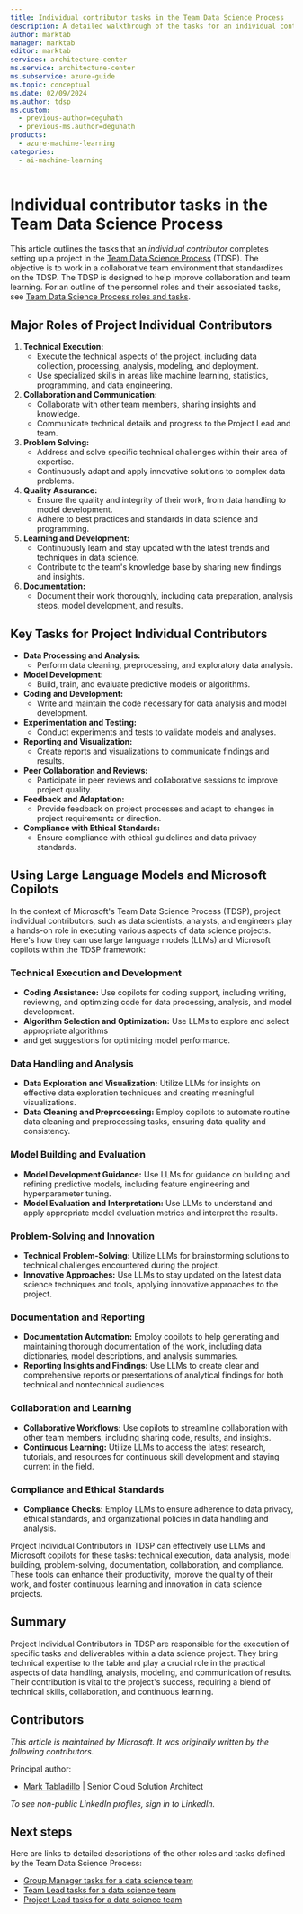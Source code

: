 ```yaml
---
title: Individual contributor tasks in the Team Data Science Process
description: A detailed walkthrough of the tasks for an individual contributor on a data science team project.
author: marktab
manager: marktab
editor: marktab
services: architecture-center
ms.service: architecture-center
ms.subservice: azure-guide
ms.topic: conceptual
ms.date: 02/09/2024
ms.author: tdsp
ms.custom:
  - previous-author=deguhath
  - previous-ms.author=deguhath
products:
  - azure-machine-learning
categories:
  - ai-machine-learning
---
```


# Individual contributor tasks in the Team Data Science Process

This article outlines the tasks that an *individual contributor* completes setting up a project in the [Team Data Science Process](overview.yml) (TDSP). The objective is to work in a collaborative team environment that standardizes on the TDSP. The TDSP is designed to help improve collaboration and team learning. For an outline of the personnel roles and their associated tasks, see [Team Data Science Process roles and tasks](roles-tasks.md).

## Major Roles of Project Individual Contributors

1.  **Technical Execution:**
    -   Execute the technical aspects of the project, including data collection, processing, analysis, modeling, and deployment.
    -   Use specialized skills in areas like machine learning, statistics, programming, and data engineering.
2.  **Collaboration and Communication:**
    -   Collaborate with other team members, sharing insights and knowledge.
    -   Communicate technical details and progress to the Project Lead and team.
3.  **Problem Solving:**
    -   Address and solve specific technical challenges within their area of expertise.
    -   Continuously adapt and apply innovative solutions to complex data problems.
4.  **Quality Assurance:**
    -   Ensure the quality and integrity of their work, from data handling to model development.
    -   Adhere to best practices and standards in data science and programming.
5.  **Learning and Development:**
    -   Continuously learn and stay updated with the latest trends and techniques in data science.
    -   Contribute to the team's knowledge base by sharing new findings and insights.
6.  **Documentation:**
    -   Document their work thoroughly, including data preparation, analysis steps, model development, and results.

## Key Tasks for Project Individual Contributors

-   **Data Processing and Analysis:**
    -   Perform data cleaning, preprocessing, and exploratory data analysis.
-   **Model Development:**
    -   Build, train, and evaluate predictive models or algorithms.
-   **Coding and Development:**
    -   Write and maintain the code necessary for data analysis and model development.
-   **Experimentation and Testing:**
    -   Conduct experiments and tests to validate models and analyses.
-   **Reporting and Visualization:**
    -   Create reports and visualizations to communicate findings and results.
-   **Peer Collaboration and Reviews:**
    -   Participate in peer reviews and collaborative sessions to improve project quality.
-   **Feedback and Adaptation:**
    -   Provide feedback on project processes and adapt to changes in project requirements or direction.
-   **Compliance with Ethical Standards:**
    -   Ensure compliance with ethical guidelines and data privacy standards.

## Using Large Language Models and Microsoft Copilots

In the context of Microsoft's Team Data Science Process (TDSP), project individual contributors, such as data scientists, analysts, and engineers play a hands-on role in executing various aspects of data science projects. Here's how they can use large language models (LLMs) and Microsoft copilots within the TDSP framework:

### Technical Execution and Development

-   **Coding Assistance:** Use copilots for coding support, including writing, reviewing, and optimizing code for data processing, analysis, and model development.
-   **Algorithm Selection and Optimization:** Use LLMs to explore and select appropriate algorithms
-  and get suggestions for optimizing model performance.

### Data Handling and Analysis

-   **Data Exploration and Visualization:** Utilize LLMs for insights on effective data exploration techniques and creating meaningful visualizations.
-   **Data Cleaning and Preprocessing:** Employ copilots to automate routine data cleaning and preprocessing tasks, ensuring data quality and consistency.

### Model Building and Evaluation

-   **Model Development Guidance:** Use LLMs for guidance on building and refining predictive models, including feature engineering and hyperparameter tuning.
-   **Model Evaluation and Interpretation:** Use LLMs to understand and apply appropriate model evaluation metrics and interpret the results.

### Problem-Solving and Innovation

-   **Technical Problem-Solving:** Utilize LLMs for brainstorming solutions to technical challenges encountered during the project.
-   **Innovative Approaches:** Use LLMs to stay updated on the latest data science techniques and tools, applying innovative approaches to the project.

### Documentation and Reporting

-   **Documentation Automation:** Employ copilots to help generating and maintaining thorough documentation of the work, including data dictionaries, model descriptions, and analysis summaries.
-   **Reporting Insights and Findings:** Use LLMs to create clear and comprehensive reports or presentations of analytical findings for both technical and nontechnical audiences.

### Collaboration and Learning

-   **Collaborative Workflows:** Use copilots to streamline collaboration with other team members, including sharing code, results, and insights.
-   **Continuous Learning:** Utilize LLMs to access the latest research, tutorials, and resources for continuous skill development and staying current in the field.

### Compliance and Ethical Standards

-   **Compliance Checks:** Employ LLMs to ensure adherence to data privacy, ethical standards, and organizational policies in data handling and analysis.

Project Individual Contributors in TDSP can effectively use LLMs and Microsoft copilots for these tasks: technical execution, data analysis, model building, problem-solving, documentation, collaboration, and compliance. These tools can enhance their productivity, improve the quality of their work, and foster continuous learning and innovation in data science projects.

## Summary

Project Individual Contributors in TDSP are responsible for the execution of specific tasks and deliverables within a data science project. They bring technical expertise to the table and play a crucial role in the practical aspects of data handling, analysis, modeling, and communication of results. Their contribution is vital to the project's success, requiring a blend of technical skills, collaboration, and continuous learning.

## Contributors

*This article is maintained by Microsoft. It was originally written by the following contributors.* 

Principal author:

 - [Mark Tabladillo](https://www.linkedin.com/in/marktab/) | Senior Cloud Solution Architect

*To see non-public LinkedIn profiles, sign in to LinkedIn.*

## Next steps

Here are links to detailed descriptions of the other roles and tasks defined by the Team Data Science Process:

- [Group Manager tasks for a data science team](group-manager-tasks.md)
- [Team Lead tasks for a data science team](team-lead-tasks.md)
- [Project Lead tasks for a data science team](project-lead-tasks.md)

